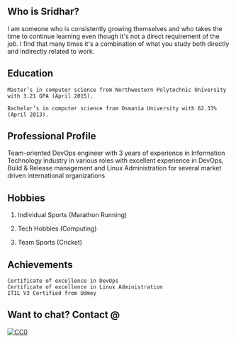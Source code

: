 Who is Sridhar?
----------------

I am someone who is consistently growing themselves and who takes the time to continue learning even though it's not a direct requirement of the job.  I find that many times it's a combination of what you study both directly and indirectly related to work.



Education
---------

```
Master’s in computer science from Northwestern Polytechnic University with 3.21 GPA (April 2015).

Bachelor’s in computer science from Osmania University with 62.33% (April 2013). 

```

Professional Profile
---------------------

Team-oriented DevOps engineer with 3 years of experience in Information Technology industry in various roles with excellent experience in DevOps, Build & Release management and Linux Administration for several market driven international organizations


Hobbies
--------

1. Individual Sports (Marathon Running)

2. Tech Hobbies (Computing)

3. Team Sports (Cricket)


Achievements 
-------------

```
Certificate of excellence in DevOps
Certificate of excellence in Linux Administration
ITIL V3 Certified from Udmey

```


Want to chat? Contact @
-----------------------
[![CC0](https://github.com/sreddy9506/Sridhar-Reddy/Source/Images/linkedin-button.jpg)](https://www.linkedin.com/in/sridhar-kontham-46bb51130/)
